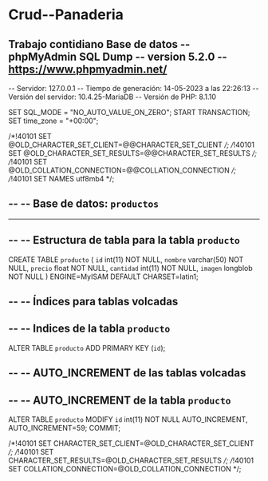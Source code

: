 # Crud--Panaderia
Trabajo contidiano 
Base de datos 
-- phpMyAdmin SQL Dump
-- version 5.2.0
-- https://www.phpmyadmin.net/
--
-- Servidor: 127.0.0.1
-- Tiempo de generación: 14-05-2023 a las 22:26:13
-- Versión del servidor: 10.4.25-MariaDB
-- Versión de PHP: 8.1.10

SET SQL_MODE = "NO_AUTO_VALUE_ON_ZERO";
START TRANSACTION;
SET time_zone = "+00:00";


/*!40101 SET @OLD_CHARACTER_SET_CLIENT=@@CHARACTER_SET_CLIENT */;
/*!40101 SET @OLD_CHARACTER_SET_RESULTS=@@CHARACTER_SET_RESULTS */;
/*!40101 SET @OLD_COLLATION_CONNECTION=@@COLLATION_CONNECTION */;
/*!40101 SET NAMES utf8mb4 */;

--
-- Base de datos: `productos`
--

-- --------------------------------------------------------

--
-- Estructura de tabla para la tabla `producto`
--

CREATE TABLE `producto` (
  `id` int(11) NOT NULL,
  `nombre` varchar(50) NOT NULL,
  `precio` float NOT NULL,
  `cantidad` int(11) NOT NULL,
  `imagen` longblob NOT NULL
) ENGINE=MyISAM DEFAULT CHARSET=latin1;

--
-- Índices para tablas volcadas
--

--
-- Indices de la tabla `producto`
--
ALTER TABLE `producto`
  ADD PRIMARY KEY (`id`);

--
-- AUTO_INCREMENT de las tablas volcadas
--

--
-- AUTO_INCREMENT de la tabla `producto`
--
ALTER TABLE `producto`
  MODIFY `id` int(11) NOT NULL AUTO_INCREMENT, AUTO_INCREMENT=59;
COMMIT;

/*!40101 SET CHARACTER_SET_CLIENT=@OLD_CHARACTER_SET_CLIENT */;
/*!40101 SET CHARACTER_SET_RESULTS=@OLD_CHARACTER_SET_RESULTS */;
/*!40101 SET COLLATION_CONNECTION=@OLD_COLLATION_CONNECTION */;
